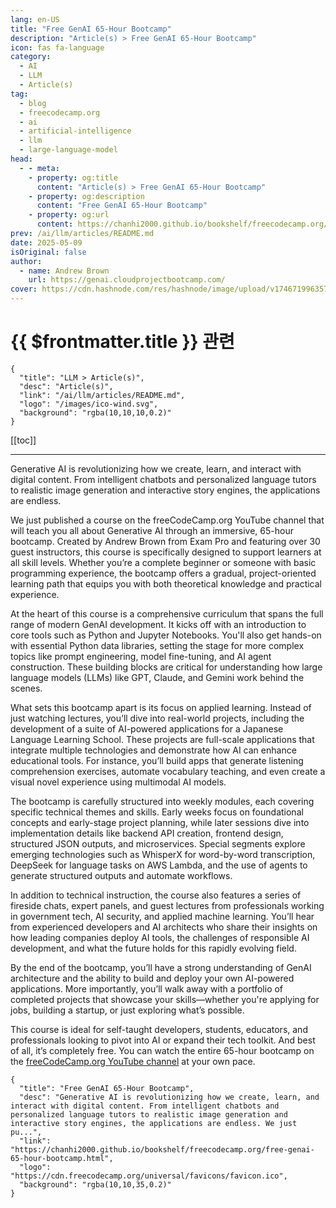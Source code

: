```yaml
---
lang: en-US
title: "Free GenAI 65-Hour Bootcamp"
description: "Article(s) > Free GenAI 65-Hour Bootcamp"
icon: fas fa-language
category:
  - AI
  - LLM
  - Article(s)
tag:
  - blog
  - freecodecamp.org
  - ai
  - artificial-intelligence
  - llm
  - large-language-model
head:
  - - meta:
    - property: og:title
      content: "Article(s) > Free GenAI 65-Hour Bootcamp"
    - property: og:description
      content: "Free GenAI 65-Hour Bootcamp"
    - property: og:url
      content: https://chanhi2000.github.io/bookshelf/freecodecamp.org/free-genai-65-hour-bootcamp.html
prev: /ai/llm/articles/README.md
date: 2025-05-09
isOriginal: false
author:
  - name: Andrew Brown
    url: https://genai.cloudprojectbootcamp.com/
cover: https://cdn.hashnode.com/res/hashnode/image/upload/v1746719963573/21c89484-ff8e-45b1-8035-ac9650c22894.png
---
```


# {{ $frontmatter.title }} 관련

```component VPCard
{
  "title": "LLM > Article(s)",
  "desc": "Article(s)",
  "link": "/ai/llm/articles/README.md",
  "logo": "/images/ico-wind.svg",
  "background": "rgba(10,10,10,0.2)"
}
```

[[toc]]

---

<SiteInfo
  name="Free GenAI 65-Hour Bootcamp"
  desc="Generative AI is revolutionizing how we create, learn, and interact with digital content. From intelligent chatbots and personalized language tutors to realistic image generation and interactive story engines, the applications are endless. We just pu..."
  url="https://freecodecamp.org/news/free-genai-65-hour-bootcamp"
  logo="https://cdn.freecodecamp.org/universal/favicons/favicon.ico"
  preview="https://cdn.hashnode.com/res/hashnode/image/upload/v1746719963573/21c89484-ff8e-45b1-8035-ac9650c22894.png"/>

Generative AI is revolutionizing how we create, learn, and interact with digital content. From intelligent chatbots and personalized language tutors to realistic image generation and interactive story engines, the applications are endless.

We just published a course on the freeCodeCamp.org YouTube channel that will teach you all about Generative AI through an immersive, 65-hour bootcamp. Created by Andrew Brown from Exam Pro and featuring over 30 guest instructors, this course is specifically designed to support learners at all skill levels. Whether you’re a complete beginner or someone with basic programming experience, the bootcamp offers a gradual, project-oriented learning path that equips you with both theoretical knowledge and practical experience.

At the heart of this course is a comprehensive curriculum that spans the full range of modern GenAI development. It kicks off with an introduction to core tools such as Python and Jupyter Notebooks. You'll also get hands-on with essential Python data libraries, setting the stage for more complex topics like prompt engineering, model fine-tuning, and AI agent construction. These building blocks are critical for understanding how large language models (LLMs) like GPT, Claude, and Gemini work behind the scenes.

What sets this bootcamp apart is its focus on applied learning. Instead of just watching lectures, you’ll dive into real-world projects, including the development of a suite of AI-powered applications for a Japanese Language Learning School. These projects are full-scale applications that integrate multiple technologies and demonstrate how AI can enhance educational tools. For instance, you’ll build apps that generate listening comprehension exercises, automate vocabulary teaching, and even create a visual novel experience using multimodal AI models.

The bootcamp is carefully structured into weekly modules, each covering specific technical themes and skills. Early weeks focus on foundational concepts and early-stage project planning, while later sessions dive into implementation details like backend API creation, frontend design, structured JSON outputs, and microservices. Special segments explore emerging technologies such as WhisperX for word-by-word transcription, DeepSeek for language tasks on AWS Lambda, and the use of agents to generate structured outputs and automate workflows.

In addition to technical instruction, the course also features a series of fireside chats, expert panels, and guest lectures from professionals working in government tech, AI security, and applied machine learning. You’ll hear from experienced developers and AI architects who share their insights on how leading companies deploy AI tools, the challenges of responsible AI development, and what the future holds for this rapidly evolving field.

By the end of the bootcamp, you’ll have a strong understanding of GenAI architecture and the ability to build and deploy your own AI-powered applications. More importantly, you’ll walk away with a portfolio of completed projects that showcase your skills—whether you're applying for jobs, building a startup, or just exploring what’s possible.


This course is ideal for self-taught developers, students, educators, and professionals looking to pivot into AI or expand their tech toolkit. And best of all, it’s completely free. You can watch the entire 65-hour bootcamp on the [<FontIcon icon="fa-brands fa-youtube"/>freeCodeCamp.org YouTube channel](https://youtu.be/DOXJ7s1D6iE) at your own pace.

<VidStack src="youtube/DOXJ7s1D6iE" />

<!-- TODO: add ARTICLE CARD -->
```component VPCard
{
  "title": "Free GenAI 65-Hour Bootcamp",
  "desc": "Generative AI is revolutionizing how we create, learn, and interact with digital content. From intelligent chatbots and personalized language tutors to realistic image generation and interactive story engines, the applications are endless. We just pu...",
  "link": "https://chanhi2000.github.io/bookshelf/freecodecamp.org/free-genai-65-hour-bootcamp.html",
  "logo": "https://cdn.freecodecamp.org/universal/favicons/favicon.ico",
  "background": "rgba(10,10,35,0.2)"
}
```
